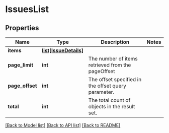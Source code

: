 # IssuesList

## Properties
Name | Type | Description | Notes
------------ | ------------- | ------------- | -------------
**items** | [**list[IssueDetails]**](IssueDetails.md) |  | 
**page_limit** | **int** | The number of items retrieved from the pageOffset | 
**page_offset** | **int** | The offset specified in the offset query parameter. | 
**total** | **int** | The total count of objects in the result set. | 

[[Back to Model list]](../README.md#documentation-for-models) [[Back to API list]](../README.md#documentation-for-api-endpoints) [[Back to README]](../README.md)


